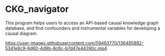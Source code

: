 # CKG_navigator
This program helps users to access an API-based causal knowledge graph database, and find confounders and instrumental variables for developing a causal diagram.


https://user-images.githubusercontent.com/59463770/136485882-5341e9c9-6d60-4d9b-8c6c-b7d47e44390c.mp4


